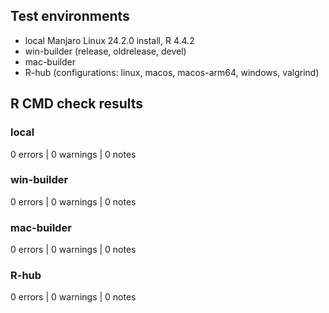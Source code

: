 ## Test environments
* local Manjaro Linux 24.2.0 install, R 4.4.2
* win-builder (release, oldrelease, devel)
* mac-builder
* R-hub (configurations: linux, macos, macos-arm64, windows, valgrind)


## R CMD check results

### local
0 errors | 0 warnings | 0 notes

### win-builder
0 errors | 0 warnings | 0 notes

### mac-builder
0 errors | 0 warnings | 0 notes

### R-hub
0 errors | 0 warnings | 0 notes